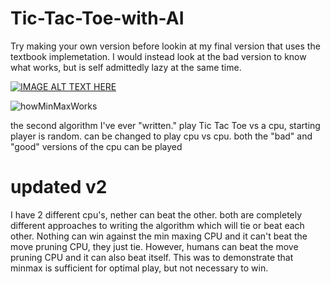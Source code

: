 
# Tic-Tac-Toe-with-AI
Try making your own version before lookin at my final version that uses the textbook implemetation. I would instead look at the bad version to know what works, but is self admittedly lazy at the same time.


[![IMAGE ALT TEXT HERE](https://img.youtube.com/vi/-9Uw-C9Uowc/0.jpg)](https://www.youtube.com/watch?v=-9Uw-C9Uowc&ab_channel=Terpy)


![howMinMaxWorks](https://user-images.githubusercontent.com/66324329/115135275-6245c980-9fe5-11eb-8a4b-5d398c7006db.png)

the second algorithm I've ever "written."
play Tic Tac Toe vs a cpu, starting player is random.
can be changed to play cpu vs cpu. both the "bad" and "good" versions of the cpu can be played

# updated v2
I have 2 different cpu's, nether can beat the other. both are completely different approaches to writing the algorithm which will tie or beat each other. Nothing can win against the min maxing CPU and it can't beat the move pruning CPU, they just tie. However, humans can beat the move pruning CPU and it can also beat itself. This was to demonstrate that minmax is sufficient for optimal play, but not necessary to win.
